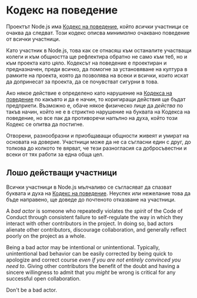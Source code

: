 # Кодекс на поведение

Проектът Node.js има [Кодекс на поведение](https://github.com/nodejs/admin/blob/master/CODE_OF_CONDUCT.md), който *всички* участници се очаква да следват. Този кодекс описва *минимално* очаквано поведение от всички участници.

Като участник в Node.js, това как се отнасяш към останалите участващи колеги и към общността ще рефлектира обратно не само към теб, но и към проекта като цяло. Кодексът на поведение е проектиран и предназначен, преди всичко, да помогне за установяване на култура в рамките на проекта, която да позволява на всеки и всички, които искат да допринесат за проекта, да се почувстват сигурни в това.

Ако някое действие е определено като нарушение на [Кодекса на поведение](https://github.com/nodejs/admin/blob/master/CODE_OF_CONDUCT.md) по какъвто и да е начин, то коригиращи действия ще бъдат предприети. Възможно е, обаче някое физическо лице да *действа* по такъв начин, който не е в стриктно нарушение на буквата на Кодекса на поведение, но все пак да противоречи напълно на духа, който този Кодекс се опитва да постигне.

Отворени, разнообразни и приобщаващи общности живеят и умират на основата на доверие. Участници може да не са съгласни един с друг, до толкова до колкото те вярват, че тези разногласия са добросъвестни и всеки от тях работи за една обща цел.

## Лошо действащи участници

Всички участници в Node.js мълчаливо се съгласяват да спазват буквата и духа на [Кодекс на поведение](https://github.com/nodejs/admin/blob/master/CODE_OF_CONDUCT.md). Неуспех или нежелание това да бъде направено, ще доведе до почтеното отказване на участници.

A *bad actor* is someone who repeatedly violates the *spirit* of the Code of Conduct through consistent failure to self-regulate the way in which they interact with other contributors in the project. In doing so, bad actors alienate other contributors, discourage collaboration, and generally reflect poorly on the project as a whole.

Being a bad actor may be intentional or unintentional. Typically, unintentional bad behavior can be easily corrected by being quick to apologize and correct course *even if you are not entirely convinced you need to*. Giving other contributors the benefit of the doubt and having a sincere willingness to admit that you *might* be wrong is critical for any successful open collaboration.

Don't be a bad actor.